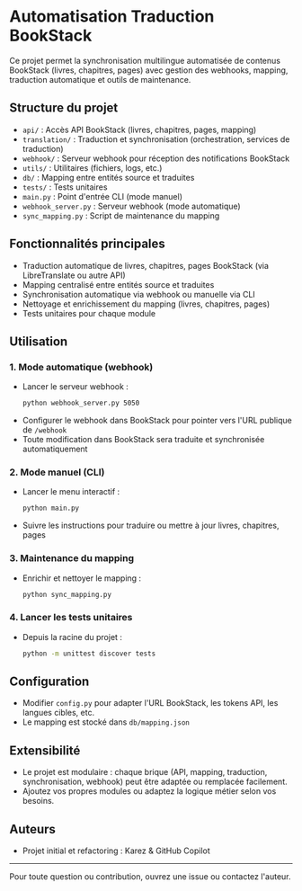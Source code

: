 # Automatisation Traduction BookStack

Ce projet permet la synchronisation multilingue automatisée de contenus BookStack (livres, chapitres, pages) avec gestion des webhooks, mapping, traduction automatique et outils de maintenance.

## Structure du projet

- `api/` : Accès API BookStack (livres, chapitres, pages, mapping)
- `translation/` : Traduction et synchronisation (orchestration, services de traduction)
- `webhook/` : Serveur webhook pour réception des notifications BookStack
- `utils/` : Utilitaires (fichiers, logs, etc.)
- `db/` : Mapping entre entités source et traduites
- `tests/` : Tests unitaires
- `main.py` : Point d'entrée CLI (mode manuel)
- `webhook_server.py` : Serveur webhook (mode automatique)
- `sync_mapping.py` : Script de maintenance du mapping

## Fonctionnalités principales

- Traduction automatique de livres, chapitres, pages BookStack (via LibreTranslate ou autre API)
- Mapping centralisé entre entités source et traduites
- Synchronisation automatique via webhook ou manuelle via CLI
- Nettoyage et enrichissement du mapping (livres, chapitres, pages)
- Tests unitaires pour chaque module

## Utilisation

### 1. Mode automatique (webhook)
- Lancer le serveur webhook :
  ```sh
  python webhook_server.py 5050
  ```
- Configurer le webhook dans BookStack pour pointer vers l'URL publique de `/webhook`
- Toute modification dans BookStack sera traduite et synchronisée automatiquement

### 2. Mode manuel (CLI)
- Lancer le menu interactif :
  ```sh
  python main.py
  ```
- Suivre les instructions pour traduire ou mettre à jour livres, chapitres, pages

### 3. Maintenance du mapping
- Enrichir et nettoyer le mapping :
  ```sh
  python sync_mapping.py
  ```

### 4. Lancer les tests unitaires
- Depuis la racine du projet :
  ```sh
  python -m unittest discover tests
  ```

## Configuration
- Modifier `config.py` pour adapter l'URL BookStack, les tokens API, les langues cibles, etc.
- Le mapping est stocké dans `db/mapping.json`

## Extensibilité
- Le projet est modulaire : chaque brique (API, mapping, traduction, synchronisation, webhook) peut être adaptée ou remplacée facilement.
- Ajoutez vos propres modules ou adaptez la logique métier selon vos besoins.

## Auteurs
- Projet initial et refactoring : Karez & GitHub Copilot

---

Pour toute question ou contribution, ouvrez une issue ou contactez l'auteur.

